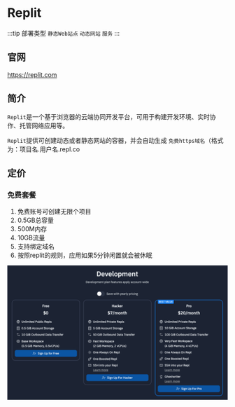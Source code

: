 # Replit

:::tip 部署类型
  `静态Web站点` `动态网站` `服务`
:::

## 官网
https://replit.com

## 简介
`Replit`是一个基于浏览器的云端协同开发平台，可用于构建开发环境、实时协作、托管网络应用等。

`Replit`提供可创建动态或者静态网站的容器，并会自动生成 `免费https域名`（格式为：项目名.用户名.repl.co

## 定价
### 免费套餐
1. 免费账号可创建无限个项目
2. 0.5GB总容量
3. 500M内存
4. 10GB流量
5. 支持绑定域名
6. 按照replit的规则，应用如果5分钟闲置就会被休眠

![replit](/serverless/replit.png)
